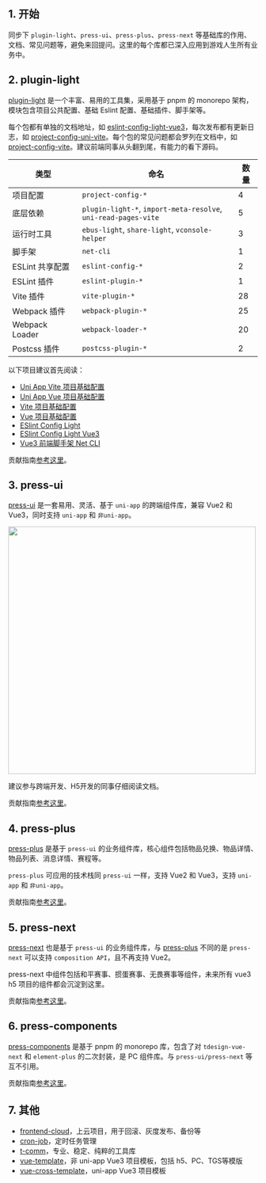 ## 1. 开始

同步下 `plugin-light`、`press-ui`、`press-plus`、`press-next` 等基础库的作用、文档、常见问题等，避免来回提问。这里的每个库都已深入应用到游戏人生所有业务中。

## 2. plugin-light

[plugin-light](https://mobile.com/plugin-light/) 是一个丰富、易用的工具集，采用基于 pnpm 的 monorepo 架构，模块包含项目公共配置、基础 Eslint 配置、基础插件、脚手架等。

每个包都有单独的文档地址，如 [eslint-config-light-vue3](https://mobile.com/plugin-light/zh/eslint-config-light-vue3.html)，每次发布都有更新日志，如 [project-config-uni-vite](https://mobile.com/plugin-light/changelog/project-config-uni-vite.html)。每个包的常见问题都会罗列在文档中，如 [project-config-vite](https://mobile.com/plugin-light/zh/project-config-vite.html#%E6%B3%A8%E6%84%8F%E4%BA%8B%E9%A1%B9)。建议前端同事从头翻到尾，有能力的看下源码。

| 类型            | 命名                                                                | 数量 |
| --------------- | ------------------------------------------------------------------- | ---- |
| 项目配置        | `project-config-*`                                                  | 4    |
| 底层依赖        | `plugin-light-*`, `import-meta-resolve`, <br/>`uni-read-pages-vite` | 5    |
| 运行时工具      | `ebus-light`, `share-light`, `vconsole-helper`                      | 3    |
| 脚手架          | `net-cli`                                                           | 1    |
| ESLint 共享配置 | `eslint-config-*`                                                   | 2    |
| ESLint 插件     | `eslint-plugin-*`                                                   | 1    |
| Vite 插件       | `vite-plugin-*`                                                     | 28   |
| Webpack 插件    | `webpack-plugin-*`                                                  | 25   |
| Webpack Loader  | `webpack-loader-*`                                                  | 20   |
| Postcss 插件    | `postcss-plugin-*`                                                  | 2    |

以下项目建议首先阅读：

- [Uni App Vite 项目基础配置](https://mobile.com/plugin-light/zh/project-config-uni-vite.html)
- [Uni App Vue 项目基础配置](https://mobile.com/plugin-light/zh/project-config-uni-vue.html)
- [Vite 项目基础配置](https://mobile.com/plugin-light/zh/project-config-vite.html)
- [Vue 项目基础配置](https://mobile.com/plugin-light/zh/project-config-vue.html)
- [ESlint Config Light](https://mobile.com/plugin-light/zh/eslint-config-light.html)
- [ESlint Config Light Vue3](https://mobile.com/plugin-light/zh/eslint-config-light-vue3.html)
- [Vue3 前端脚手架 Net CLI](https://mobile.com/plugin-light/zh/net-cli.html)

贡献指南[参考这里](https://mobile.com/plugin-light/CONTRIBUTING.html)。

## 3. press-ui

[press-ui](https://h5.igame.qq.com/pmd-mobile.support.press-ui.press-ui/) 是一套易用、灵活、基于 `uni-app` 的跨端组件库，兼容 Vue2 和 Vue3，同时支持 `uni-app` 和 `非uni-app`。

<img src="https://mike-1255355338.cos.ap-guangzhou.myqcloud.com/press/img/services.gif" width="500">

建议参与跨端开发、H5开发的同事仔细阅读文档。

贡献指南[参考这里](https://h5.igame.qq.com/pmd-mobile.support.press-ui.press-ui/contributing.html)。

## 4. press-plus

[press-plus](https://h5.igame.qq.com/pmd-mobile.support.press-plus.press-ui/) 是基于 `press-ui` 的业务组件库，核心组件包括物品兑换、物品详情、物品列表、消息详情、赛程等。

`press-plus` 可应用的技术栈同 `press-ui` 一样，支持 Vue2 和 Vue3，支持 `uni-app` 和 `非uni-app`。

贡献指南[参考这里](https://h5.igame.qq.com/pmd-mobile.support.press-plus.press-ui/contributing.html)。

## 5. press-next

[press-next](https://h5.igame.qq.com/pmd-mobile.pmd-h5.press-next.press-next/) 也是基于 `press-ui` 的业务组件库，与 [press-plus](https://h5.igame.qq.com/pmd-mobile.support.press-plus.press-ui/) 不同的是 `press-next` 可以支持 `composition API`，且不再支持 Vue2。

press-next 中组件包括和平赛事、掼蛋赛事、无畏赛事等组件，未来所有 vue3 h5 项目的组件都会沉淀到这里。

贡献指南[参考这里](https://h5.igame.qq.com/pmd-mobile.pmd-h5.press-next.press-next/contributing.html)。

## 6. press-components

[press-components](https://h5.igame.qq.com/pmd-mobile.pmd-h5.press-components.press/) 是基于 pnpm 的 monorepo 库，包含了对 `tdesign-vue-next` 和 `element-plus` 的二次封装，是 PC 组件库。与 `press-ui/press-next` 等互不引用。

贡献指南[参考这里](https://h5.igame.qq.com/pmd-mobile.pmd-h5.press-components.press/zh-CN/guide/docs-dev.html)。

## 7. 其他

- [frontend-cloud](https://git.com/pmd-mobile/pmd-h5/frontend-cloud)，上云项目，用于回滚、灰度发布、备份等
- [cron-job](https://git.com/pmd-mobile/pmd-h5/cron-job)，定时任务管理
- [t-comm](https://git.com/pmd-mobile/pmd-h5/t-comm)，专业、稳定、纯粹的工具库
- [vue-template](https://git.com/pmd-mobile/pmd-h5/vue3-h5-template)，非 uni-app Vue3 项目模板，包括 h5、PC、TGS等模版
- [vue-cross-template](https://git.com/pmd-mobile/pmd-h5/vue3-cross-template)，uni-app Vue3 项目模板
